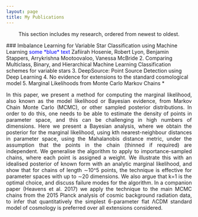 ```yaml
---
layout: page
title: My Publications
---
```

<p style="text-align: center;"> This section includes my research, ordered from newest to oldest. </p>
### Imbalance Learning for Variable Star Classification using Machine Learning
<span style="color:blue">some *blue* text</span>
Zafiirah Hosenie, Robert Lyon, Benjamin Stappers, Arrykrishna Mootoovaloo, Vanessa McBride
2. Comparing Multiclass, Binary, and Hierarchical Machine Learning Classification schemes for variable stars
3. DeepSource: Point Source Detection using Deep Learning
4. No evidence for extensions to the standard cosmological model
5. Marginal Likelihoods from Monte Carlo Markov Chains
  * <p style='text-align: justify;'>In this paper, we present a method for computing the marginal likelihood, also known as the model likelihood or Bayesian evidence, from Markov Chain Monte Carlo (MCMC), or other sampled posterior distributions. In order to do this, one needs to be able to estimate the density of points in parameter space, and this can be challenging in high numbers of dimensions. Here we present a Bayesian analysis, where we obtain the posterior for the marginal likelihood, using kth nearest-neighbour distances in parameter space, using the Mahalanobis distance metric, under the assumption that the points in the chain (thinned if required) are independent. We generalise the algorithm to apply to importance-sampled chains, where each point is assigned a weight. We illustrate this with an idealised posterior of known form with an analytic marginal likelihood, and show that for chains of length ∼10^5 points, the technique is effective for parameter spaces with up to ∼20 dimensions. We also argue that k=1 is the optimal choice, and discuss failure modes for the algorithm. In a companion paper (Heavens et al. 2017) we apply the technique to the main MCMC chains from the 2015 Planck analysis of cosmic background radiation data, to infer that quantitatively the simplest 6-parameter flat ΛCDM standard model of cosmology is preferred over all extensions considered. </p>



